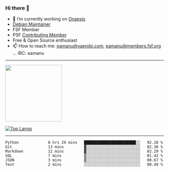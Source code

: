 ### Hi there 👋


- 🔭 I’m currently working on [Onapsis](http://onapsis.com)
- [Debian Maintainer](https://qa.debian.org/developer.php?login=eamanu%40yaerobi.com)
- FSF Member
- PSF [Contributing Member](https://www.python.org/psf/membership/#what-membership-classes-are-there)
- Free & Open Source enthusiast 
- 📫 How to reach me: eamanu@yaerobi.com, eamanu@members.fsf.org ... IRC: eamanu

---

<img height="180em" src="https://github-readme-stats.vercel.app/api?theme=dark&username=eamanu&show_icons=true&hide_border=true&&count_private=true&include_all_commits=true" />

[![Top Langs](https://github-readme-stats.vercel.app/api/top-langs/?theme=dark&username=eamanu&layout=compact)](https://github.com/anuraghazra/github-readme-stats)

---

<!--START_SECTION:waka-->

```text
Python             8 hrs 29 mins   ███████████████████████░░   92.10 %
Git                13 mins         ▓░░░░░░░░░░░░░░░░░░░░░░░░   02.36 %
Markdown           12 mins         ▓░░░░░░░░░░░░░░░░░░░░░░░░   02.29 %
SQL                7 mins          ▒░░░░░░░░░░░░░░░░░░░░░░░░   01.42 %
JSON               3 mins          ▒░░░░░░░░░░░░░░░░░░░░░░░░   00.67 %
Text               2 mins          ░░░░░░░░░░░░░░░░░░░░░░░░░   00.49 %
```

<!--END_SECTION:waka-->
